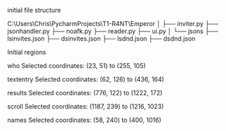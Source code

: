 initial file structure

C:\Users\Chris\PycharmProjects\T1-R4NT\Emperor
│
├── inviter.py
├── jsonhandler.py
├── noafk.py
├── reader.py
├── ui.py
│
└── jsons
    ├── lsinvites.json
    ├── dsinvites.json
    ├── lsdnd.json
    ├── dsdnd.json




Initial regions

who
Selected coordinates: (23, 51) to (255, 105)

textentry
Selected coordinates: (62, 126) to (436, 164)

results
Selected coordinates: (776, 122) to (1222, 172)

scroll
Selected coordinates: (1187, 239) to (1216, 1023)

names
Selected coordinates: (58, 240) to (400, 1016)

